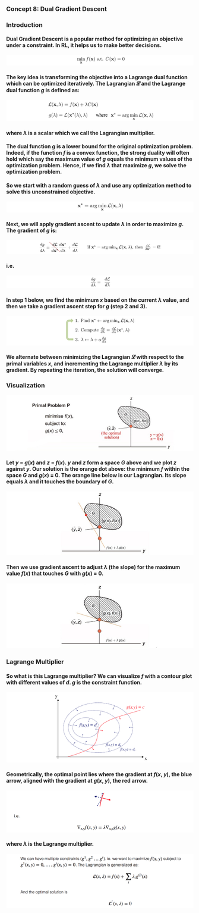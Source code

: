 ### Concept 8: Dual Gradient Descent

### Introduction

#### Dual Gradient Descent is a popular method for optimizing an objective under a constraint. In RL, it helps us to make better decisions.

<p align="center">
<img src="/images/877.png"><br/>
</p>

#### The key idea is transforming the objective into a Lagrange dual function which can be optimized iteratively. The Lagrangian 𝓛 and the Lagrange dual function *g* is defined as:

<p align="center">
<img src="/images/878.png"><br/>
</p>

#### where *λ* is a scalar which we call the Lagrangian multiplier.

#### The dual function *g* is a lower bound for the original optimization problem. Indeed, if the function *f* is a convex function, the strong duality will often hold which say the maximum value of *g* equals the minimum values of the optimization problem. Hence, if we find *λ* that maximize *g*, we solve the optimization problem.

#### So we start with a random guess of *λ* and use any optimization method to solve this unconstrained objective.

<p align="center">
<img src="/images/879.png"><br/>
</p>

#### Next, we will apply gradient ascent to update *λ* in order to maximize *g*. The gradient of *g* is:

<p align="center">
<img src="/images/880.png"><br/>
</p>

#### i.e.

<p align="center">
<img src="/images/881.png"><br/>
</p>

#### In step 1 below, we find the minimum *x* based on the current *λ* value, and then we take a gradient ascent step for *g* (step 2 and 3).

<p align="center">
<img src="/images/882.png"><br/>
</p>

#### We alternate between minimizing the Lagrangian 𝓛 with respect to the primal variables *x*, and incrementing the Lagrange multiplier *λ* by its gradient. By repeating the iteration, the solution will converge.

### Visualization

<p align="center">
<img src="/images/883.png"><br/>
</p>

#### Let *y* = *g*(*x*) and *z* = *f*(*x*). *y* and *z* form a space *G* above and we plot *z* against *y*. Our solution is the orange dot above: the minimum *f* within the space *G* and *g*(*x*) = 0. The orange line below is our Lagrangian. Its slope equals *λ* and it touches the boundary of *G*.

<p align="center">
<img src="/images/884.png"><br/>
</p>

#### Then we use gradient ascent to adjust *λ* (the slope) for the maximum value *f*(*x*) that touches *G* with *g*(*x*) = 0.

<p align="center">
<img src="/images/885.png"><br/>
</p>

### Lagrange Multiplier

#### So what is this Lagrange multiplier? We can visualize *f* with a contour plot with different values of *d*. *g* is the constraint function.

<p align="center">
<img src="/images/886.png"><br/>
</p>

#### Geometrically, the optimal point lies where the gradient at *f*(*x*, *y*), the blue arrow, aligned with the gradient at *g*(*x*, *y*), the red arrow.

<p align="center">
<img src="/images/887.png"><br/>
</p>

#### where *λ* is the Lagrange multiplier.

<p align="center">
<img src="/images/888.png"><br/>
</p>





